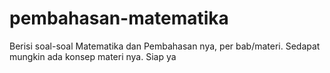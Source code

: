 # pembahasan-matematika
Berisi soal-soal Matematika dan Pembahasan nya, per bab/materi. Sedapat mungkin ada konsep materi nya.
Siap ya
